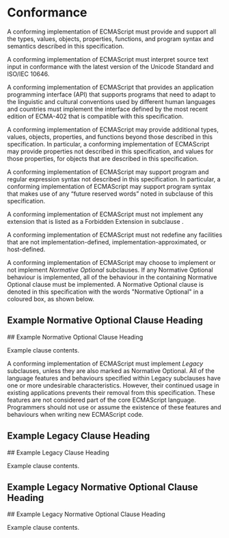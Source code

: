 # Conformance
  <p>A conforming implementation of ECMAScript must provide and support all the types, values, objects, properties, functions, and program syntax and semantics described in this specification.</p>
  <p>A conforming implementation of ECMAScript must interpret source text input in conformance with the latest version of the Unicode Standard and ISO/IEC 10646.</p>
  <p>A conforming implementation of ECMAScript that provides an application programming interface (API) that supports programs that need to adapt to the linguistic and cultural conventions used by different human languages and countries must implement the interface defined by the most recent edition of ECMA-402 that is compatible with this specification.</p>
  <p>A conforming implementation of ECMAScript may provide additional types, values, objects, properties, and functions beyond those described in this specification. In particular, a conforming implementation of ECMAScript may provide properties not described in this specification, and values for those properties, for objects that are described in this specification.</p>
  <p>A conforming implementation of ECMAScript may support program and regular expression syntax not described in this specification. In particular, a conforming implementation of ECMAScript may support program syntax that makes use of any “future reserved words” noted in subclause <emu-xref href="#sec-keywords-and-reserved-words"></emu-xref> of this specification.</p>
  <p>A conforming implementation of ECMAScript must not implement any extension that is listed as a Forbidden Extension in subclause <emu-xref href="#sec-forbidden-extensions"></emu-xref>.</p>
  <p>A conforming implementation of ECMAScript must not redefine any facilities that are not implementation-defined, implementation-approximated, or host-defined.</p>
  <p>A conforming implementation of ECMAScript may choose to implement or not implement <dfn>Normative Optional</dfn> subclauses. If any Normative Optional behaviour is implemented, all of the behaviour in the containing Normative Optional clause must be implemented. A Normative Optional clause is denoted in this specification with the words "Normative Optional" in a coloured box, as shown below.</p>

<h2 id="sec-conformance-normative-optional">Example Normative Optional Clause Heading</h2>
## Example Normative Optional Clause Heading
    <p>Example clause contents.</p>
  <p>A conforming implementation of ECMAScript must implement <dfn>Legacy</dfn> subclauses, unless they are also marked as Normative Optional. All of the language features and behaviours specified within Legacy subclauses have one or more undesirable characteristics. However, their continued usage in existing applications prevents their removal from this specification. These features are not considered part of the core ECMAScript language. Programmers should not use or assume the existence of these features and behaviours when writing new ECMAScript code.</p>

<h2 id="sec-conformance-legacy">Example Legacy Clause Heading</h2>
## Example Legacy Clause Heading
    <p>Example clause contents.</p>

<h2 id="sec-conformance-legacy-normative-optional">Example Legacy Normative Optional Clause Heading</h2>
## Example Legacy Normative Optional Clause Heading
    <p>Example clause contents.</p>

<h1 id="sec-normative-references"></h1>

